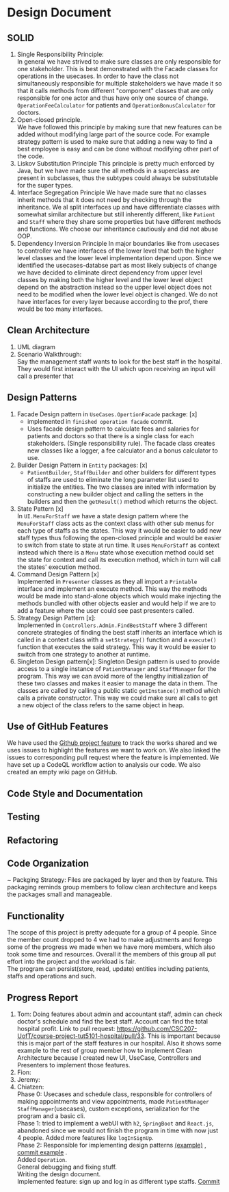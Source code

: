 # Design Document

## SOLID

1. Single Responsibility Principle:  
   In general we have strived to make sure classes are only responsible for one stakeholder. This is best demonstrated
   with the Facade classes for operations in the usecases. In order to have the class not simultaneously responsible for
   multiple stakeholders we have made it so that it calls methods from different "component" classes that are only
   responsible for one actor and thus have only one source of change. `OperationFeeCalculator` for patients
   and `OperationBonusCalculator` for doctors.
2. Open-closed principle.  
   We have followed this principle by making sure that new features can be added without modifying large part of the
   source code. For example strategy pattern is used to make sure that adding a new way to find a best employee is easy
   and can be done without modifying other part of the code.
3. Liskov Substitution Principle This principle is pretty much enforced by Java, but we have made sure the all methods
   in a superclass are present in subclasses, thus the subtypes could always be substitutable for the super types.
4. Interface Segregation Principle We have made sure that no classes inherit methods that it does not need by checking
   through the inheritance. We al split interfaces up and have differentiate classes with somewhat similar architecture
   but still inherently different, like `Patient` and `Staff` where they share some properties but have different
   methods and functions. We choose our inheritance cautiously and did not abuse OOP.
5. Dependency Inversion Principle In major boundaries like from usecases to controller we have interfaces of the lower
   level that both the higher level classes and the lower level implementation depend upon. Since we identified the
   usecases-databse part as most likely subjects of change we have decided to eliminate direct dependency from upper
   level classes by making both the higher level and the lower level object depend on the abstraction instead so the
   upper level object does not need to be modified when the lower level object is changed. We do not have interfaces for
   every layer because according to the prof, there would be too many interfaces.

## Clean Architecture

1. UML diagram
2. Scenario Walkthrough:  
   Say the management staff wants to look for the best staff in the hospital. They would first interact with the UI
   which upon receiving an input will call a presenter that

## Design Patterns

1. Facade Design pattern in `UseCases.OpertionFacade` package: [x]
    * implemented in `finished operation facade` commit.
    * Uses facade design pattern to calculate fees and salaries for patients and doctors so that there is a single class
      for each stakeholders. (Single responsibility rule). The facade class creates new classes like a logger, a fee
      calculator and a bonus calculator to use.
2. Builder Design Pattern in ```Entity``` packages: [x]
    * `PatientBuilder`, `StaffBuilder` and other builders for different types of staffs are used to eliminate the long
      parameter list used to initialize the entities. The two classes are inited with information by constructing a new
      builder object and calling the setters in the builders and then the `getResult()` method which returns the object.
4. State Pattern [x]  
   In `UI.MenuForStaff` we have a state design pattern where the `MenuForStaff` class acts as the context class with
   other sub menus for each type of staffs as the states. This way it would be easier to add new staff types thus
   following the open-closed principle and would be easier to switch from state to state at run time. It
   uses `MenuForStaff` as context instead which there is a `Menu` state whose execution method could set the state for
   context and call its execution method, which in turn will call the states' execution method.
5. Command Design Pattern [x]  
   Implemented in `Presenter` classes as they all import a `Printable` interface and implement an execute method. This
   way the methods would be made into stand-alone objects which would make injecting the methods bundled with other
   objects easier and would help if we are to add a feature where the user could see past presenters called.
6. Strategy Design Pattern [x]:  
   Implemented in `Controllers.Admin.FindBestStaff` where 3 different concrete strategies of finding the best staff
   inherits an interface which is called in a context class with a `setStrategy()` function and a `execute()` function
   that executes the said strategy. This way it would be easier to switch from one strategy to another at runtime.
7. Singleton Design pattern[x]:
   Singleton Design pattern is used to provide access to a single instance of `PatientManager` and `StaffManager`
   for the program. This way we can avoid more of the lengthy initialization of these two classes and makes it easier to
   manage the data in them. The classes are called by calling a public static `getInstance()` method which calls a
   private constructor. This way we could make sure all calls to get a new object of the class refers to the same object
   in heap.

## Use of GitHub Features

We have used the [Github project feature](https://github.com/CSC207-UofT/course-project-tut5101-hospital/projects/1) to
track the works shared and we uses issues to highlight the features we want to work on. We also linked the issues to
corresponding pull request where the feature is implemented. We have set up a CodeQL workflow action to analysis our
code. We also created an empty wiki page on GitHub.

## Code Style and Documentation

## Testing

## Refactoring

## Code Organization

~ Packging Strategy: Files are packaged by layer and then by feature. This packaging reminds group members to follow
clean architecture and keeps the packages small and manageable.

## Functionality

The scope of this project is pretty adequate for a group of 4 people. Since the member count dropped to 4 we had to make
adjustments and forego some of the progress we made when we have more members, which also took some time and resources.
Overall it the members of this group all put effort into the project and the workload is fair.  
The program can persist(store, read, update) entities including patients, staffs and operations and such.

## Progress Report

1. Tom: Doing features about admin and accountant staff, admin can check doctor's schedule and find the best staff.
   Account can find the total hospital profit. Link to pull
   request: https://github.com/CSC207-UofT/course-project-tut5101-hospital/pull/33. This is important because this is
   major part of the staff features in our hospital. Also it shows some example to the rest of group member how to
   implement Clean Architecture because I created new UI, UseCase, Controllers and Presenters to implement those
   features.
2. Fion:
3. Jeremy:
4. Chiatzen:   
   Phase 0: Usecases and schedule class, responsible for controllers of making appointments and view appointments,
   made `PatientManager`
   `StaffManager`(usecases), custom exceptions, serialization for the program and a basic cli.  
   Phase 1: tried to implement a webUI with `h2`, `SpringBoot` and `React.js`, abandoned since we would not finish the
   program in time with now just 4 people. Added more features like `logInSignUp`.    
   Phase 2: Responsible for implementing design
   patterns [(example)](https://github.com/CSC207-UofT/course-project-tut5101-hospital/pull/10)
   , [commit example](https://github.com/CSC207-UofT/course-project-tut5101-hospital/commit/f7da84f7da3fe3957dc37e0f1ccfb175c4f0b844)
   .   
   Added `Operation`.  
   General debugging and fixing stuff.  
   Writing the design document.  
   Implemented feature: sign up and log in as different type
   staffs. [Commit](https://github.com/CSC207-UofT/course-project-tut5101-hospital/commit/b59bbe3a270f59c2d90deb735769fbdb76727f3a)   

